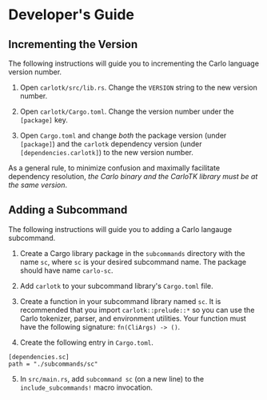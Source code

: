 # Developer's Guide

## Incrementing the Version

The following instructions will guide you to incrementing the Carlo language
version number.

1. Open `carlotk/src/lib.rs`.  Change the `VERSION` string to the new version number.

2. Open `carlotk/Cargo.toml`.  Change the version number under the `[package]` key.

3. Open `Cargo.toml` and change *both* the package version (under `[package]`) and the `carlotk` dependency version (under `[dependencies.carlotk]`) to the new version number.

As a general rule, to minimize confusion and maximally facilitate dependency resolution, *the Carlo binary and the CarloTK library must be at the same version*.

## Adding a Subcommand

The following instructions will guide you to adding a Carlo langauge subcommand.

1. Create a Cargo library package in the `subcommands` directory with the name `sc`, where `sc` is your desired subcommand name.  The package should have name `carlo-sc`.

2. Add `carlotk` to your subcommand library's `Cargo.toml` file.

3. Create a function in your subcommand library named `sc`.  It is recommended that you import `carlotk::prelude::*` so you can use the Carlo tokenizer, parser, and environment utilities.  Your function must have the following signature: `fn(CliArgs) -> ()`.

4. Create the following entry in `Cargo.toml`.

```
[dependencies.sc]
path = "./subcommands/sc"
```

5. In `src/main.rs`, add `subcommand sc` (on a new line) to the `include_subcommands!` macro invocation.